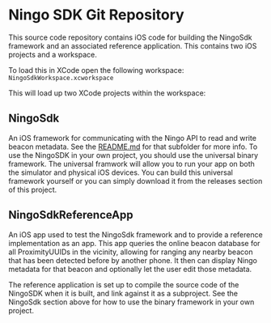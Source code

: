 # Ningo SDK Git Repository

This source code repository contains iOS code for building the NingoSdk framework and an associated reference application.  This contains two iOS projects and a workspace.

To load this in XCode open the following workspace: `NingoSdkWorkspace.xcworkspace`

This will load up two XCode projects within the workspace:

## NingoSdk

An iOS framework for communicating with the Ningo API to read and write beacon metadata.  See the [README.md](NingoSdk/README.md) for that subfolder for more info.  To use the NingoSDK in your own project, you should
use the universal binary framework.  The universal framwork will allow you to run your app on both the simulator and physical iOS devices.  You can build this universal framework yourself or you can simply download it from the releases section of this project.

## NingoSdkReferenceApp

An iOS app used to test the NingoSdk framework and to provide a reference implementation as an app.  This app queries the online beacon database for all ProximityUUIDs in the vicinity, allowing 
for ranging any nearby beacon that has been detected before by another phone.  It then can display Ningo metadata for that beacon and optionally let the user edit those metadata.

The reference application is set up to compile the source code of the NingoSDK when it is built, and link against it as a subproject.  See the NingoSdk section above for how to use the binary framework in your own project.


